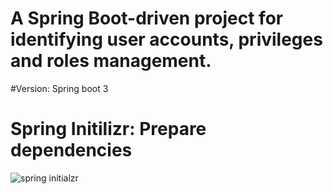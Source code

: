 # A Spring Boot-driven project for identifying user accounts, privileges and roles management.

#Version: Spring boot 3

# Spring Initilizr: Prepare dependencies
<img src="https://github.com/user-attachments/assets/2c5a3283-122e-4cba-aa12-0f4ed0d3446d" alt='spring initialzr' />
